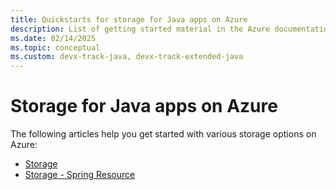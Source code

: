 ```yaml
---
title: Quickstarts for storage for Java apps on Azure
description: List of getting started material in the Azure documentation for storage for Java apps.
ms.date: 02/14/2025
ms.topic: conceptual
ms.custom: devx-track-java, devx-track-extended-java
---
```


# Storage for Java apps on Azure

The following articles help you get started with various storage options on Azure:

- [Storage](/azure/storage/blobs/storage-quickstart-blobs-java)
- [Storage - Spring Resource](../spring-framework/configure-spring-boot-starter-java-app-with-azure-storage.md)
